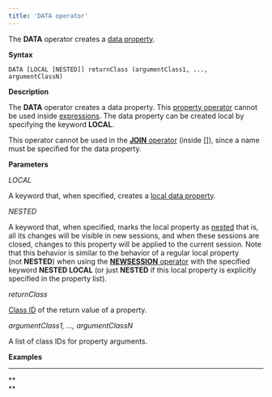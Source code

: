 ```yaml
---
title: 'DATA operator'
---
```


The **DATA** operator creates a [data property](Data_properties_DATA_.md).

**Syntax**

    DATA [LOCAL [NESTED]] returnClass (argumentClass1, ..., argumentClassN)

**Description**

The **DATA** operator creates a data property. This [property operator](Operators.md) cannot be used inside [expressions](Expression.md). The data property can be created local by specifying the keyword **LOCAL**. 

This operator cannot be used in the [**JOIN** operator](JOIN_operator.md) (inside \[\]), since a name must be specified for the data property.

**Parameters**

*LOCAL*

A keyword that, when specified, creates a [local data property](688168.html#Dataproperties(DATA)-local). 

*NESTED*

A keyword that, when specified, marks the local property as [nested](Session-management_30769221.html#Sessionmanagement-nested) that is, all its changes will be visible in new sessions, and when these sessions are closed, changes to this property will be applied to the current session. Note that this behavior is similar to the behavior of a regular local property (not **NESTED**) when using the [**NEWSESSION** operator](NEWSESSION_operator.md) with the specified keyword **NESTED LOCAL** (or just **NESTED** if this local property is explicitly specified in the property list).

*returnClass*

[Class ID](IDs_1573053.html#IDs-classid) of the return value of a property. 

*argumentClass1, ..., argumentClassN*

A list of class IDs for property arguments. 

**Examples**

****


**  
**
